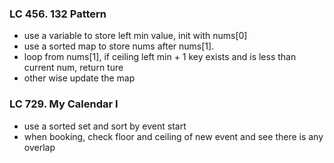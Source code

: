### LC 456. 132 Pattern
* use a variable to store left min value, init with nums[0]
* use a sorted map to store nums after nums[1].
* loop from nums[1], if ceiling left min + 1 key exists and is less than current num, return ture
* other wise update the map

### LC 729. My Calendar I
* use a sorted set and sort by event start
* when booking, check floor and ceiling of new event and see there is any overlap